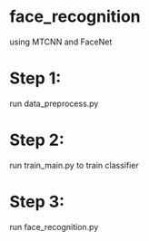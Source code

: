# face_recognition
using  MTCNN and FaceNet


# Step 1:
run data_preprocess.py
# Step 2:
run train_main.py to train classifier
# Step 3:
run face_recognition.py
